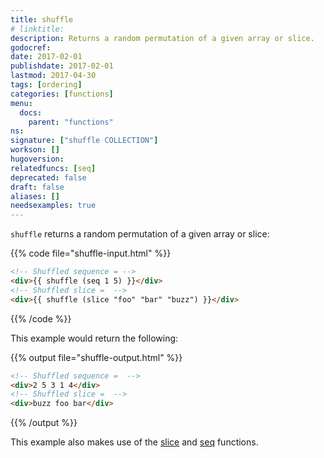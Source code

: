 ```yaml
---
title: shuffle
# linktitle:
description: Returns a random permutation of a given array or slice.
godocref:
date: 2017-02-01
publishdate: 2017-02-01
lastmod: 2017-04-30
tags: [ordering]
categories: [functions]
menu:
  docs:
    parent: "functions"
ns:
signature: ["shuffle COLLECTION"]
workson: []
hugoversion:
relatedfuncs: [seq]
deprecated: false
draft: false
aliases: []
needsexamples: true
---
```


`shuffle` returns a random permutation of a given array or slice:

{{% code file="shuffle-input.html" %}}
```html
<!-- Shuffled sequence = -->
<div>{{ shuffle (seq 1 5) }}</div>
<!-- Shuffled slice =  -->
<div>{{ shuffle (slice "foo" "bar" "buzz") }}</div>
```
{{% /code %}}

This example would return the following:

{{% output file="shuffle-output.html" %}}
```html
<!-- Shuffled sequence =  -->
<div>2 5 3 1 4</div>
<!-- Shuffled slice =  -->
<div>buzz foo bar</div>
```
{{% /output %}}

This example also makes use of the [slice](/functions/slice/) and [seq](/functions/seq/) functions.
